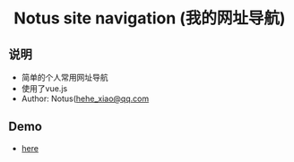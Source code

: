 <h1><p align="center"> Notus site navigation (我的网址导航)</p></h1>

## 说明
 - 简单的个人常用网址导航
 - 使用了vue.js
 - Author: Notus(hehe_xiao@qq.com
 
 ## Demo
 - [here](notus629.github.io/webnavi)
